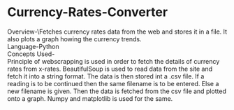 # Currency-Rates-Converter
Overview-\Fetches currency rates data from the web and stores it in a file. It also plots a graph howing the currency trends.\
Language-Python\
Concepts Used-\
Principle of webscrapping is used in order to fetch the details of currency rates from x-rates. BeautifulSoup is used to read data from the site and fetch it into a string format. The data is then stored int a .csv file. If a reading is to be continued then the same filename is to be entered. Else a new filename is given. Then the data is fetched from the csv file and plotted onto a graph. Numpy and matplotlib is used for the same.

